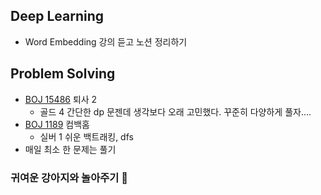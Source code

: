 ## Deep Learning

- Word Embedding 강의 듣고 노션 정리하기

## Problem Solving

- <a href="https://www.acmicpc.net/source/61565887">BOJ 15486</a> 퇴사 2
    - 골드 4 간단한 dp 문젠데 생각보다 오래 고민했다. 꾸준히 다양하게 풀자….
- <a href="https://www.acmicpc.net/source/61584287">BOJ 1189</a> 컴백홈
    - 실버 1 쉬운 백트래킹, dfs
- 매일 최소 한 문제는 풀기 

### 귀여운 강아지와 놀아주기 🐶
